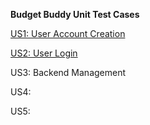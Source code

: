 **Budget Buddy Unit Test Cases**

[US1: User Account Creation](https://docs.google.com/presentation/d/1juCefvGWZraraKu3PEZ1htOwFckCN3Txd_CibIj152s/edit?usp=sharing)

[US2: User Login](https://docs.google.com/presentation/d/1fHgA1y6POM74pSQ4e5ZdyZ7dLhfbYKEUBt-smzcSU_w/edit?usp=sharing)

US3: Backend Management

US4:

US5:
